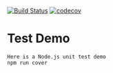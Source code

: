[![Build Status](https://travis-ci.org/freshment/testing.svg?branch=master)](https://travis-ci.org/freshment/testing)
[![codecov](https://codecov.io/gh/freshment/testing/branch/master/graph/badge.svg)](https://codecov.io/gh/freshment/testing)

# Test Demo
```
Here is a Node.js unit test demo
npm run cover
```